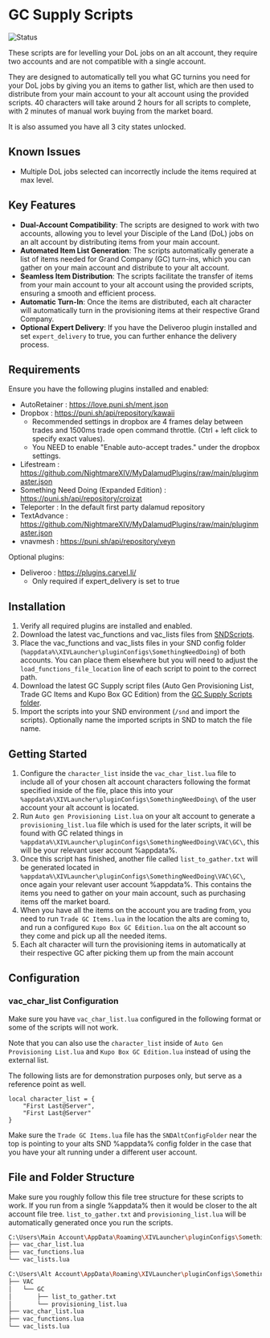 # GC Supply Scripts

![Status](https://img.shields.io/badge/status-working-brightgreen)

These scripts are for levelling your DoL jobs on an alt account, they require two accounts and are not compatible with a single account.

They are designed to automatically tell you what GC turnins you need for your DoL jobs by giving you an items to gather list, which are then used to distribute from your main account to your alt account using the provided scripts. 40 characters will take around 2 hours for all scripts to complete, with 2 minutes of manual work buying from the market board.

It is also assumed you have all 3 city states unlocked.

## Known Issues

- Multiple DoL jobs selected can incorrectly include the items required at max level.

## Key Features

- **Dual-Account Compatibility**: The scripts are designed to work with two accounts, allowing you to level your Disciple of the Land (DoL) jobs on an alt account by distributing items from your main account.
- **Automated Item List Generation**: The scripts automatically generate a list of items needed for Grand Company (GC) turn-ins, which you can gather on your main account and distribute to your alt account.
- **Seamless Item Distribution**: The scripts facilitate the transfer of items from your main account to your alt account using the provided scripts, ensuring a smooth and efficient process.
- **Automatic Turn-In**: Once the items are distributed, each alt character will automatically turn in the provisioning items at their respective Grand Company.
- **Optional Expert Delivery**: If you have the Deliveroo plugin installed and set `expert_delivery` to true, you can further enhance the delivery process.

## Requirements

Ensure you have the following plugins installed and enabled:

- AutoRetainer : https://love.puni.sh/ment.json
- Dropbox : https://puni.sh/api/repository/kawaii
    - Recommended settings in dropbox are 4 frames delay between trades and 1500ms trade open command throttle. (Ctrl + left click to specify exact values).
    - You NEED to enable "Enable auto-accept trades." under the dropbox settings.
- Lifestream : https://github.com/NightmareXIV/MyDalamudPlugins/raw/main/pluginmaster.json
- Something Need Doing (Expanded Edition) : https://puni.sh/api/repository/croizat
- Teleporter : In the default first party dalamud repository
- TextAdvance : https://github.com/NightmareXIV/MyDalamudPlugins/raw/main/pluginmaster.json
- vnavmesh : https://puni.sh/api/repository/veyn

Optional plugins:
- Deliveroo : https://plugins.carvel.li/
    - Only required if expert_delivery is set to true

## Installation

1. Verify all required plugins are installed and enabled.
2. Download the latest vac_functions and vac_lists files from [SNDScripts](https://github.com/WigglyMuffin/SNDScripts).
3. Place the vac_functions and vac_lists files in your SND config folder (`%appdata%\XIVLauncher\pluginConfigs\SomethingNeedDoing`) of both accounts. You can place them elsewhere but you will need to adjust the `load_functions_file_location` line of each script to point to the correct path.
4. Download the latest GC Supply script files (Auto Gen Provisioning List, Trade GC Items and Kupo Box GC Edition) from the [GC Supply Scripts folder](https://github.com/WigglyMuffin/SNDScripts/tree/main/Scripts/GC%20Supply%20Scripts).
5. Import the scripts into your SND environment (`/snd` and import the scripts). Optionally name the imported scripts in SND to match the file name.

## Getting Started

1. Configure the `character_list` inside the `vac_char_list.lua` file to include all of your chosen alt account characters following the format specified inside of the file, place this into your `%appdata%\XIVLauncher\pluginConfigs\SomethingNeedDoing\` of the user account your alt account is located.
2. Run `Auto gen Provisioning List.lua` on your alt account to generate a `provisioning_list.lua` file which is used for the later scripts, it will be found with GC related things in `%appdata%\XIVLauncher\pluginConfigs\SomethingNeedDoing\VAC\GC\`, this will be your relevant user account %appdata%.
3. Once this script has finished, another file called `list_to_gather.txt` will be generated located in `%appdata%\XIVLauncher\pluginConfigs\SomethingNeedDoing\VAC\GC\`, once again your relevant user account %appdata%. This contains the items you need to gather on your main account, such as purchasing items off the market board.
4. When you have all the items on the account you are trading from, you need to run `Trade GC Items.lua` in the location the alts are coming to, and run a configured `Kupo Box GC Edition.lua` on the alt account so they come and pick up all the needed items.
5. Each alt character will turn the provisioning items in automatically at their respective GC after picking them up from the main account

## Configuration

### vac_char_list Configuration
Make sure you have `vac_char_list.lua` configured in the following format or some of the scripts will not work. 

Note that you can also use the `character_list` inside of `Auto Gen Provisioning List.lua` and `Kupo Box GC Edition.lua` instead of using the external list.

The following lists are for demonstration purposes only, but serve as a reference point as well.

```
local character_list = {
    "First Last@Server",
    "First Last@Server"
}
```

Make sure the `Trade GC Items.lua` file has the `SNDAltConfigFolder` near the top is pointing to your alts SND %appdata% config folder in the case that you have your alt running under a different user account.

## File and Folder Structure
Make sure you roughly follow this file tree structure for these scripts to work. If you run from a single %appdata% then it would be closer to the alt account file tree.
`list_to_gather.txt` and `provisioning_list.lua` will be automatically generated once you run the scripts.
```bash
C:\Users\Main Account\AppData\Roaming\XIVLauncher\pluginConfigs\SomethingNeedDoing\
├── vac_char_list.lua
├── vac_functions.lua
└── vac_lists.lua

C:\Users\Alt Account\AppData\Roaming\XIVLauncher\pluginConfigs\SomethingNeedDoing\
├── VAC
│   └── GC
│       ├── list_to_gather.txt
│       └── provisioning_list.lua
├── vac_char_list.lua
├── vac_functions.lua
└── vac_lists.lua
```
